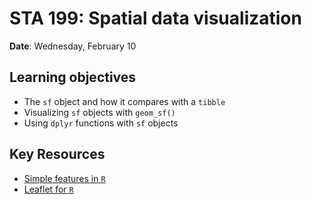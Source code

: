 # STA 199: Spatial data visualization

**Date**: Wednesday, February 10<br/>

## Learning objectives

- The `sf` object and how it compares with a `tibble`
- Visualizing `sf` objects with `geom_sf()`
- Using `dplyr` functions with `sf` objects

## Key Resources

- [Simple features in `R`](https://r-spatial.github.io/sf/)
- [Leaflet for `R`](https://rstudio.github.io/leaflet/)